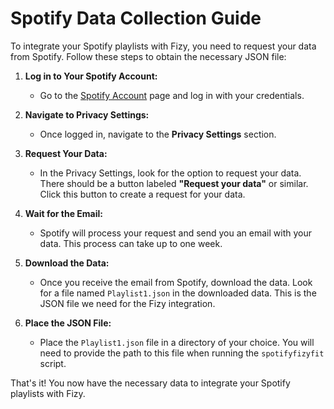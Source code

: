 # Spotify Data Collection Guide

To integrate your Spotify playlists with Fizy, you need to request your data from Spotify. Follow these steps to obtain the necessary JSON file:

1. **Log in to Your Spotify Account:**
   - Go to the [Spotify Account](https://www.spotify.com/account) page and log in with your credentials.

2. **Navigate to Privacy Settings:**
   - Once logged in, navigate to the **Privacy Settings** section.

3. **Request Your Data:**
   - In the Privacy Settings, look for the option to request your data. There should be a button labeled **"Request your data"** or similar. Click this button to create a request for your data.

4. **Wait for the Email:**
   - Spotify will process your request and send you an email with your data. This process can take up to one week.

5. **Download the Data:**
   - Once you receive the email from Spotify, download the data. Look for a file named `Playlist1.json` in the downloaded data. This is the JSON file we need for the Fizy integration.

6. **Place the JSON File:**
   - Place the `Playlist1.json` file in a directory of your choice. You will need to provide the path to this file when running the `spotifyfizyfit` script.

That's it! You now have the necessary data to integrate your Spotify playlists with Fizy.